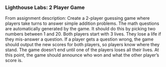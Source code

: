 ### Lighthouse Labs: 2 Player Game

From assignment description:
Create a 2-player guessing game where players take turns to answer simple addition problems. The math questions are 
automatically generated by the game. It should do this by picking two numbers between 1 and 20.  Both players start 
with 3 lives. They lose a life if they mis-answer a question. If a player gets a question wrong, the game should output the 
new scores for both players, so players know where they stand.  The game doesn’t end until one of the players loses all their
lives. At this point, the game should announce who won and what the other player’s score is.

